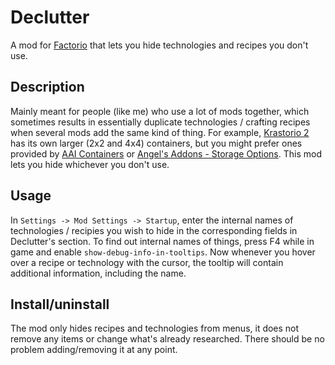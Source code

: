 # Declutter
A mod for [Factorio](http://factorio.com) that lets you hide technologies and recipes you don't use.

## Description
Mainly meant for people (like me) who use a lot of mods together, which sometimes results in essentially duplicate technologies / crafting recipes when several mods add the same kind of thing. For example, [Krastorio 2](https://mods.factorio.com/mod/Krastorio2) has its own larger (2x2 and 4x4) containers, but you might prefer ones provided by [AAI Containers](https://mods.factorio.com/mod/aai-containers) or [Angel's Addons - Storage Options](https://mods.factorio.com/mod/angelsaddons-storage). This mod lets you hide whichever you don't use.

## Usage
In `Settings -> Mod Settings -> Startup`, enter the internal names of technologies / recipies you wish to hide in the corresponding fields in Declutter's section. To find out internal names of things, press F4 while in game and enable `show-debug-info-in-tooltips`. Now whenever you hover over a recipe or technology with the cursor, the tooltip will contain additional information, including the name.

## Install/uninstall
The mod only hides recipes and technologies from menus, it does not remove any items or change what's already researched. There should be no problem adding/removing it at any point.
